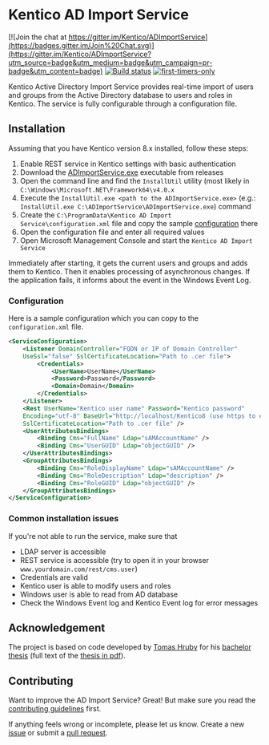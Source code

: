 # Kentico AD Import Service

[![Join the chat at https://gitter.im/Kentico/ADImportService](https://badges.gitter.im/Join%20Chat.svg)](https://gitter.im/Kentico/ADImportService?utm_source=badge&utm_medium=badge&utm_campaign=pr-badge&utm_content=badge)
[![Build status](https://ci.appveyor.com/api/projects/status/jin5kt2gx4co2gre?svg=true)](https://ci.appveyor.com/project/kentico/adimportservice)
[![first-timers-only](https://img.shields.io/badge/first--timers--only-friendly-blue.svg)](http://www.firsttimersonly.com/)

Kentico Active Directory Import Service provides real-time import of users and groups from the Active Directory database to users and roles in Kentico. The service is fully configurable through a configuration file.


## Installation

Assuming that you have Kentico version 8.x installed, follow these steps:

1. Enable REST service in Kentico settings with basic authentication
2. Download the [ADImportService.exe](https://github.com/Kentico/ADImportService/releases/latest) executable from releases
3. Open the command line and find the ```InstallUtil``` utility (most likely in ```C:\Windows\Microsoft.NET\Framework64\v4.0.x```
4. Execute the ```InstallUtil.exe <path to the ADImportService.exe>``` (e.g.: ```InstallUtil.exe C:\ADImportService\ADImportService.exe```) command
5. Create the ```C:\ProgramData\Kentico AD Import Service\configuration.xml``` file and copy the sample [configuration](#configuration) there
6. Open the configuration file and enter all required values
7. Open Microsoft Management Console and start the ```Kentico AD Import Service```

Immediately after starting, it gets the current users and groups and adds them to Kentico. Then it enables processing of asynchronous changes. If the application fails, it informs about the event in the Windows Event Log.


### Configuration

Here is a sample configuration which you can copy to the ```configuration.xml``` file. 

```xml
<ServiceConfiguration>
	<Listener DomainController="FQDN or IP of Domain Controller" 
	UseSsl="false" SslCertificateLocation="Path to .cer file">
		<Credentials>
			<UserName>UserName</UserName>
			<Password>Password</Password>
			<Domain>Domain</Domain>
		</Credentials>
	</Listener>
	<Rest UserName="Kentico user name" Password="Kentico password" 
	Encoding="utf-8" BaseUrl="http://localhost/Kentico8 (use https to ebnable SSL)" 
	SslCertificateLocation="Path to .cer file" />
	<UserAttributesBindings>
		<Binding Cms="FullName" Ldap="sAMAccountName" />
		<Binding Cms="UserGUID" Ldap="objectGUID" />
	</UserAttributesBindings>
	<GroupAttributesBindings>
		<Binding Cms="RoleDisplayName" Ldap="sAMAccountName" />
		<Binding Cms="RoleDescription" Ldap="description" />
		<Binding Cms="RoleGUID" Ldap="objectGUID" />
	</GroupAttributesBindings>
</ServiceConfiguration>
```

### Common installation issues

If you're not able to run the service, make sure that 

- LDAP server is accessible
- REST service is accessible (try to open it in your browser ```www.yourdomain.com/rest/cms.user```)
- Credentials are valid
- Kentico user is able to modify users and roles
- Windows user is able to read from AD database
- Check the Windows Event log and Kentico Event log for error messages


## Acknowledgement

The project is based on code developed by [Tomas Hruby](https://github.com/TomHruby) for his [bachelor thesis](https://is.muni.cz/th/396080/fi_b/?furl=%2Fth%2F396080%2Ffi_b%2F;so=nx;lang=en) (full text of the [thesis in pdf](https://is.muni.cz/th/396080/fi_b/thesis.pdf)).


## Contributing
Want to improve the AD Import Service? Great! But make sure you read the [contributing guidelines](https://github.com/Kentico/KInspector/blob/master/CONTRIBUTING.md) first.

If anything feels wrong or incomplete, please let us know. Create a new [issue](https://github.com/Kentico/ADImportService/issues/new) or submit a [pull request](https://help.github.com/articles/using-pull-requests/).
